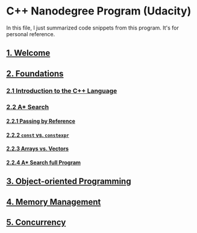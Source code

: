 # C++ Nanodegree Program (Udacity)
In this file, I just summarized code snippets from this program. It's for personal reference.

## [1. Welcome](./01_welcome/)
## [2. Foundations](./02_foundations/)
### [2.1 Introduction to the C++ Language]()
### [2.2 A* Search]()
#### [2.2.1 Passing by Reference]()
#### [2.2.2 `const` vs. `constexpr`]()
#### [2.2.3 Arrays vs. Vectors]()
#### [2.2.4 A* Search full Program](./02_foundations/README.MD)
## [3. Object-oriented Programming](./03_oop/)
## [4. Memory Management](./04_mem_mgmt/)
## [5. Concurrency](./05_concurrency/)
